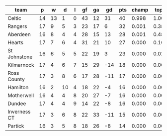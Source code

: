 |     team     | p  | w  | d  | l | gf | ga | gd  | pts | champ | top2  | top3  | top4  |  5-7  | bot4  | bot3  | bot2  |
|--------------|----|----|----|---|----|----|-----|-----|-------|-------|-------|-------|-------|-------|-------|-------|
| Celtic       | 14 | 13 |  1 | 0 | 43 | 12 |  31 |  40 | 0.998 | 1.000 | 1.000 | 1.000 | 0.000 | 0.000 | 0.000 | 0.000|
| Rangers      | 17 |  9 |  5 | 3 | 23 | 17 |   6 |  32 | 0.001 | 0.380 | 0.754 | 0.934 | 0.065 | 0.000 | 0.000 | 0.000|
| Aberdeen     | 16 |  8 |  4 | 4 | 28 | 15 |  13 |  28 | 0.001 | 0.489 | 0.806 | 0.952 | 0.048 | 0.000 | 0.000 | 0.000|
| Hearts       | 17 |  7 |  6 | 4 | 31 | 21 |  10 |  27 | 0.000 | 0.106 | 0.326 | 0.732 | 0.262 | 0.002 | 0.001 | 0.000|
| St Johnstone | 16 |  6 |  5 | 5 | 22 | 19 |   3 |  23 | 0.000 | 0.025 | 0.110 | 0.332 | 0.625 | 0.019 | 0.008 | 0.003|
| Kilmarnock   | 17 |  4 |  6 | 7 | 15 | 29 | -14 |  18 | 0.000 | 0.000 | 0.000 | 0.006 | 0.284 | 0.575 | 0.430 | 0.281|
| Ross County  | 17 |  3 |  8 | 6 | 17 | 28 | -11 |  17 | 0.000 | 0.000 | 0.000 | 0.005 | 0.261 | 0.585 | 0.436 | 0.290|
| Hamilton     | 16 |  2 | 10 | 4 | 18 | 22 |  -4 |  16 | 0.000 | 0.000 | 0.001 | 0.010 | 0.311 | 0.536 | 0.392 | 0.249|
| Motherwell   | 16 |  4 |  4 | 8 | 20 | 27 |  -7 |  16 | 0.000 | 0.000 | 0.001 | 0.004 | 0.192 | 0.688 | 0.553 | 0.403|
| Dundee       | 17 |  4 |  4 | 9 | 14 | 22 |  -8 |  16 | 0.000 | 0.000 | 0.001 | 0.008 | 0.317 | 0.527 | 0.387 | 0.248|
| Inverness CT | 17 |  3 |  6 | 8 | 22 | 33 | -11 |  15 | 0.000 | 0.000 | 0.002 | 0.010 | 0.368 | 0.474 | 0.338 | 0.217|
| Partick      | 16 |  3 |  5 | 8 | 18 | 26 |  -8 |  14 | 0.000 | 0.000 | 0.000 | 0.006 | 0.268 | 0.594 | 0.456 | 0.308|

